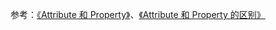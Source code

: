 参考：[《Attribute 和 Property》](https://www.w3cplus.com/javascript/dom-attributes-and-properties.html)、[《Attribute 和 Property 的区别》](https://www.web-tinker.com/article/20115.html)



